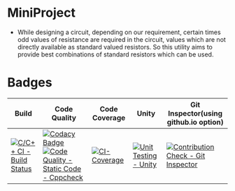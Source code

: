 # MiniProject
* While designing a circuit, depending on our requirement, certain times odd values of resistance are required in the circuit, values which are not directly available as standard valued resistors. So this utility aims to provide best combinations of standard resistors which can be used.
# Badges
Build| Code Quality| Code Coverage| Unity| Git Inspector(using github.io option)|
-----|-------------|--------------|------|--------------------------------------|
[![C/C++ CI - Build Status](https://github.com/261833/Prachiproject/actions/workflows/c-cpp.yml/badge.svg)](https://github.com/261833/Prachiproject/actions/workflows/c-cpp.yml) |[![Codacy Badge](https://app.codacy.com/project/badge/Grade/098dd0d90e294d07afde30a51c4d781d)](https://www.codacy.com/gh/261833/Prachiproject/dashboard?utm_source=github.com&amp;utm_medium=referral&amp;utm_content=261833/Prachiproject&amp;utm_campaign=Badge_Grade) [![Code Quality - Static Code - Cppcheck](https://github.com/261833/Prachiproject/actions/workflows/cppcheck.yml/badge.svg)](https://github.com/261833/Prachiproject/actions/workflows/cppcheck.yml)|[![CI-Coverage](https://github.com/261833/Prachiproject/actions/workflows/code-coverage.yml/badge.svg)](https://github.com/261833/Prachiproject/actions/workflows/code-coverage.yml)|[![Unit Testing - Unity](https://github.com/261833/Prachiproject/actions/workflows/unity.yml/badge.svg)](https://github.com/261833/Prachiproject/actions/workflows/unity.yml) | [![Contribution Check - Git Inspector](https://github.com/261833/Prachiproject/actions/workflows/gitinspector.yml/badge.svg)](https://github.com/261833/Prachiproject/actions/workflows/gitinspector.yml)
